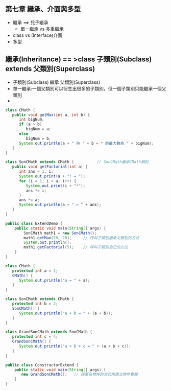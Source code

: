 ## 第七章 繼承、介面與多型
- 繼承  ==> 兒子繼承
  - 單一繼承  vs  多重繼承 
- class vs (Interface)介面
- 多型

## 繼承(Inheritance) == >class 子類別(Subclass) extends 父類別(Superclass)
- 子類別(Subclass) 繼承 父類別(Superclass)
- 單一繼承:一個父類別可以衍生出很多的子類別，但一個子類別只能繼承一個父類別
- 
```java
class CMath {
   public void getMax(int a, int b) {
      int bigNum;
      if (a > b)
         bigNum = a;
      else
         bigNum = b;
      System.out.println(a + " 與 " + b + " 的最大數為 " + bigNum);
   }
}

class SonCMath extends CMath {          // SonCMath繼承CMath類別
   public void getFactorial(int a) {
      int ans = 1, i;
      System.out.print(a + "! = ");
      for (i = 1; i < a; i++) {
         System.out.print(i + "*");
         ans *= i;
      }
      ans *= a;
      System.out.println(a + " = " + ans);
   }
}

public class ExtendDemo {
    public static void main(String[] args) {
	    SonCMath math1 = new SonCMath();
		math1.getMax(10, 20);     // 呼叫子類別繼承父類別的方法
		System.out.println();
		math1.getFactorial(5);    // 呼叫子類別自己的方法
	}
}
```

```java
class CMath {
   protected int a = 1;
   CMath() {
      System.out.println("a = " + a);
   }
}

class SonCMath extends CMath {
   protected int b = 2;
   SonCMath() {
      System.out.println("a + b = " + (a + b));
   }
}

class GrandSonCMath extends SonCMath {
   protected int c = 4;
   GrandSonCMath() {
      System.out.println("a + b + c = " + (a + b + c));
   }
}

public class ConstructorExtend {
	public static void main(String[] args) {
	   new GrandSonCMath();   // 採匿名物件的方式來建立物件實體
	}
}
```
